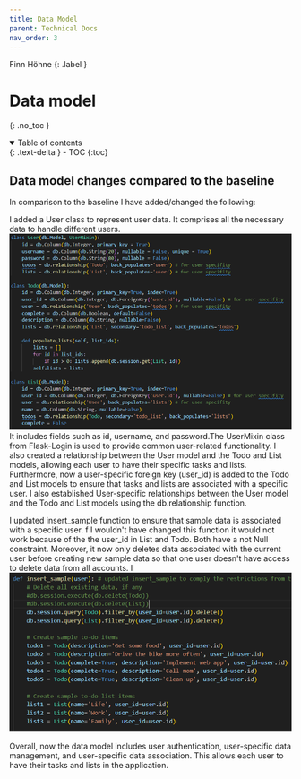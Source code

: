 ```yaml
---
title: Data Model
parent: Technical Docs
nav_order: 3
---
```


Finn Höhne
{: .label }

# Data model
{: .no_toc }

<details open markdown="block">
  <summary>
    Table of contents
  </summary>
  {: .text-delta }
- TOC
{:toc}
</details>

## Data model changes compared to the baseline

In comparison to the baseline I have added/changed the following:

I added a User class to represent user data. It comprises all the necessary data to handle different users.
![Alt text](../assets/images/user.PNG)
It includes fields such as id, username, and password.The UserMixin class from Flask-Login is used to provide common user-related functionality. I also created a relationship between the User model and the Todo and List models, allowing each user to have their specific tasks and lists. Furthermore, now a user-specific foreign key (user_id) is added to the Todo and List models to ensure that tasks and lists are associated with a specific user. I also established User-specific relationships between the User model and the Todo and List models using the db.relationship function.

I updated insert_sample function to ensure that sample data is associated with a specific user. f I wouldn't have changed this function it would not work because of the the user_id in List and Todo. Both have a not Null constraint. Moreover, it now only deletes data associated with the current user before creating new sample data so that one user doesn't have access to delete data from all accounts. I
![Alt text](../assets/images/insert_sample.PNG)
    
    
Overall, now the data model includes user authentication, user-specific data management, and user-specific data association. This allows each user to have their tasks and lists in the application.